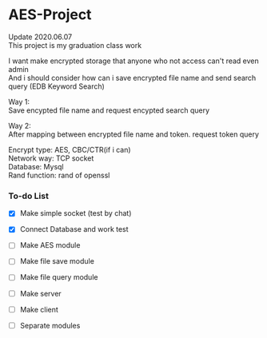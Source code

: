 # AES-Project  
Update 2020.06.07  
This project is my graduation class work 

I want make encrypted storage that anyone who not access can't read even admin   
And i should consider how can i save encrypted file name and send search query (EDB Keyword Search)  

Way 1:   
Save encypted file name and request encypted search query 

Way 2:  
After mapping between encrypted file name and token. request token query 

Encrypt type: AES, CBC/CTR(if i can)  
Network way: TCP socket  
Database: Mysql   
Rand function: rand of openssl  

### To-do List  

- [x] Make simple socket (test by chat)  
- [x] Connect Database and work test  
- [ ] Make AES module  
- [ ] Make file save module  
- [ ] Make file query module  
- [ ] Make server  
- [ ] Make client  
- [ ] Separate modules  


